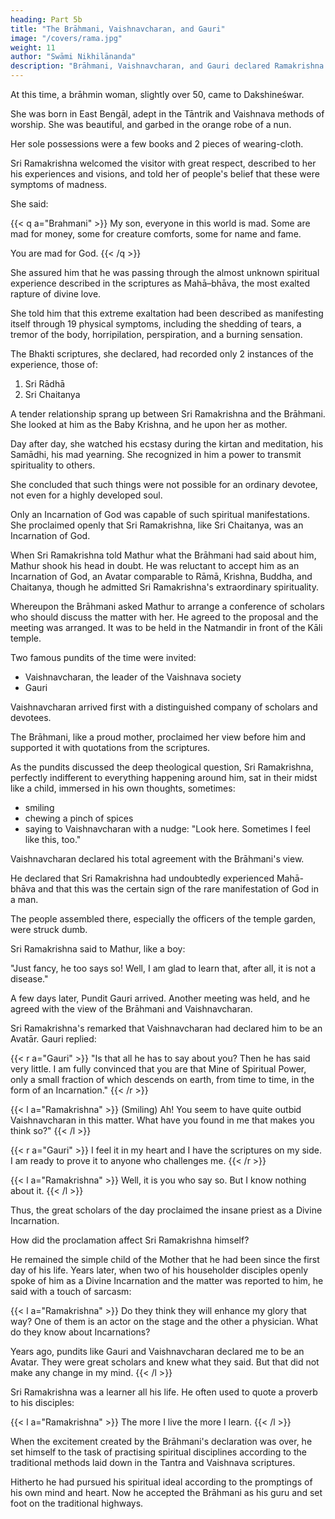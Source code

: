```yaml
---
heading: Part 5b
title: "The Brāhmani, Vaishnavcharan, and Gauri"
image: "/covers/rama.jpg"
weight: 11
author: "Swāmi Nikhilānanda"
description: "Brāhmani, Vaishnavcharan, and Gauri declared Ramakrishna as an Avatara"
---
```



At this time, a brāhmin woman, slightly over 50, came to Dakshineśwar.

She was born in East Bengāl, adept in the Tāntrik and Vaishnava methods of worship. She was beautiful, and garbed in the orange robe of a nun. 

Her sole possessions were a few books and 2 pieces of wearing-cloth.

Sri Ramakrishna welcomed the visitor with great respect, described to her his experiences and visions, and told her of people's belief that these were symptoms of madness. 

She said: 

{{< q a="Brahmani" >}}
My son, everyone in this world is mad. Some are mad for money, some for creature comforts, some for name and fame.

You are mad for God.
{{< /q >}}


She assured him that he was passing through the almost unknown spiritual experience described in the scriptures as Mahā–bhāva, the most exalted rapture of divine love. 

She told him that this extreme exaltation had been described as manifesting itself through 19 physical symptoms, including the shedding of tears, a tremor of the body, horripilation, perspiration, and a burning sensation.

The Bhakti scriptures, she declared, had recorded only 2 instances of the experience, those of:

1. Sri Rādhā
2. Sri Chaitanya


A tender relationship sprang up between Sri Ramakrishna and the Brāhmani. She looked at him as the Baby Krishna, and he upon her as mother. 

Day after day, she watched his ecstasy during the kirtan and meditation, his Samādhi, his mad yearning. She recognized in him a power to transmit spirituality to others. 

She concluded that such things were not possible for an ordinary devotee, not even for a highly developed soul. 

Only an Incarnation of God was capable of such spiritual manifestations. She proclaimed openly that Sri Ramakrishna, like Sri Chaitanya, was an Incarnation of God.

When Sri Ramakrishna told Mathur what the Brāhmani had said about him, Mathur shook his head in doubt. He was reluctant to accept him as an Incarnation of God, an Avatar comparable to Rāmā, Krishna, Buddha, and Chaitanya, though he admitted Sri Ramakrishna's extraordinary spirituality. 

Whereupon the Brāhmani asked Mathur to arrange a conference of scholars who should discuss the matter with her. He agreed to the proposal and the meeting was arranged. It was to be held in the Natmandir in front of the Kāli temple.

Two famous pundits of the time were invited: 

- Vaishnavcharan, the leader of the Vaishnava society
- Gauri

Vaishnavcharan arrived first with a distinguished company of scholars and devotees. 

The Brāhmani, like a proud mother, proclaimed her view before him and supported it with quotations from the scriptures. 

As the pundits discussed the deep theological question, Sri Ramakrishna, perfectly indifferent to everything happening around him, sat in their midst like a child, immersed in his own thoughts, sometimes:
- smiling
- chewing a pinch of spices
- saying to Vaishnavcharan with a nudge: "Look here. Sometimes I feel like this, too." 

Vaishnavcharan declared his total agreement with the Brāhmani's view.

He declared that Sri Ramakrishna had undoubtedly experienced Mahā-bhāva and that this was the certain sign of the rare manifestation of God in a man.

The people assembled there, especially the officers of the temple garden, were struck dumb. 

Sri Ramakrishna said to Mathur, like a boy: 

"Just fancy, he too says so! Well, I am glad to learn that, after all, it is not a disease."

A few days later, Pundit Gauri arrived. Another meeting was held, and he agreed with the view of the Brāhmani and Vaishnavcharan. 

Sri Ramakrishna's remarked that Vaishnavcharan had declared him to be an Avatār. Gauri replied:

{{< r a="Gauri" >}}
"Is that all he has to say about you? Then he has said very little. I am fully convinced that you are that Mine of Spiritual Power, only a small fraction of which descends on earth, from time to time, in the form of an Incarnation."
{{< /r >}}

{{< l a="Ramakrishna" >}}
(Smiling) Ah! You seem to have quite outbid Vaishnavcharan in this matter. What have you found in me that makes you think so?" 
{{< /l >}}

{{< r a="Gauri" >}}
I feel it in my heart and I have the scriptures on my side. I am ready to prove it to anyone who challenges me.
{{< /r >}}

{{< l a="Ramakrishna" >}}
Well, it is you who say so. But I know nothing about it.
{{< /l >}}

Thus, the great scholars of the day proclaimed the insane priest as a Divine Incarnation. 

<!-- His visions were not the result of an over heated brain; they had precedent in spiritual history.  -->

How did the proclamation affect Sri Ramakrishna himself? 

He remained the simple child of the Mother that he had been since the first day of his life. Years later, when two of his householder disciples openly spoke of him as a Divine Incarnation and the matter was reported to him, he said with a touch of sarcasm: 

{{< l a="Ramakrishna" >}}
Do they think they will enhance my glory that way? One of them is an actor on the stage and the other a physician. What do they know about Incarnations? 

Years ago, pundits like Gauri and Vaishnavcharan declared me to be an Avatar. They were great scholars and knew what they said. But that did not make any change in my mind.
{{< /l >}}


Sri Ramakrishna was a learner all his life. He often used to quote a proverb to his disciples: 

{{< l a="Ramakrishna" >}}
The more I live the more I learn.
{{< /l >}}

When the excitement created by the Brāhmani's declaration was over, he set himself to the task of practising spiritual disciplines according to the traditional methods laid down in the Tantra and Vaishnava scriptures. 

Hitherto he had pursued his spiritual ideal according to the promptings of his own mind and heart. Now he accepted the Brāhmani as his guru and set foot on the traditional highways.
